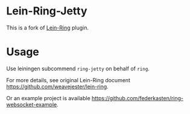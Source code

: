 # Lein-Ring-Jetty

This is a fork of [Lein-Ring](https://github.com/weavejester/lein-ring) plugin.

# Usage

Use leiningen subcommend `ring-jetty` on behalf of `ring`.

For more details, see original Lein-Ring document <https://github.com/weavejester/lein-ring>.

Or an example project is available <https://github.com/federkasten/ring-websocket-example>.
